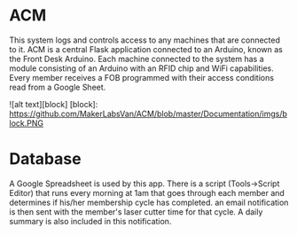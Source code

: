 # ACM
This system logs and controls access to any machines that are connected to it.
ACM is a central Flask application connected to an Arduino, known as the Front Desk Arduino.
Each machine connected to the system has a module consisting of an Arduino with an RFID chip 
and WiFi capabilities. Every member receives a FOB programmed with their access conditions 
read from a Google Sheet.  
  
![alt text][block]
[block]: https://github.com/MakerLabsVan/ACM/blob/master/Documentation/imgs/block.PNG

# Database
A Google Spreadsheet is used by this app. There is a script (Tools->Script Editor) that runs 
every morning at 1am that goes through each member and determines if his/her membership cycle 
has completed. an email notification is then sent with the member's laser cutter time for that 
cycle. A daily summary is also included in this notification.